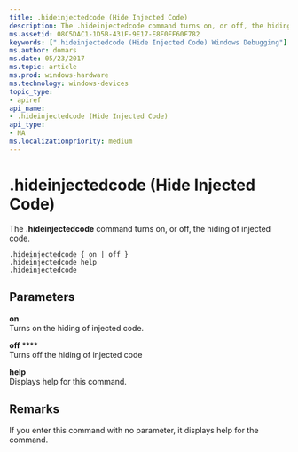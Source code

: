 ```yaml
---
title: .hideinjectedcode (Hide Injected Code)
description: The .hideinjectedcode command turns on, or off, the hiding of injected code.
ms.assetid: 08C5DAC1-1D5B-431F-9E17-E8F0FF60F782
keywords: [".hideinjectedcode (Hide Injected Code) Windows Debugging"]
ms.author: domars
ms.date: 05/23/2017
ms.topic: article
ms.prod: windows-hardware
ms.technology: windows-devices
topic_type:
- apiref
api_name:
- .hideinjectedcode (Hide Injected Code)
api_type:
- NA
ms.localizationpriority: medium
---
```


# .hideinjectedcode (Hide Injected Code)


The **.hideinjectedcode** command turns on, or off, the hiding of injected code.

```
.hideinjectedcode { on | off } 
.hideinjectedcode help 
.hideinjectedcode
```

## <span id="ddk_meta_hold_and_compare_memory_dbg"></span><span id="DDK_META_HOLD_AND_COMPARE_MEMORY_DBG"></span>Parameters


<span id="_______on_____________"></span><span id="_______ON_____________"></span> **on**   
Turns on the hiding of injected code.

<span id="_______off_"></span><span id="_______OFF_"></span> **off** ****   
Turns off the hiding of injected code

<span id="_______help______"></span><span id="_______HELP______"></span> **help**   
Displays help for this command.

Remarks
-------

If you enter this command with no parameter, it displays help for the command.

 

 





